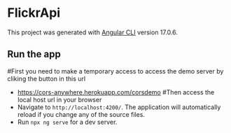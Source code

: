 
# FlickrApi

This project was generated with [Angular CLI](https://github.com/angular/angular-cli) version 17.0.6.

## Run the app

#First you need to make a temporary access to access the demo server by cliking the button in this url
- https://cors-anywhere.herokuapp.com/corsdemo
#Then access the local host url in your browser 
- Navigate to `http://localhost:4200/`. The application will automatically reload if you change any of the source files.
- Run `npx ng serve` for a dev server.

